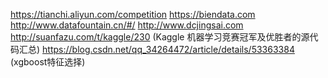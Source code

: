 
https://tianchi.aliyun.com/competition
https://biendata.com
http://www.datafountain.cn/#/
http://www.dcjingsai.com
http://suanfazu.com/t/kaggle/230 (Kaggle 机器学习竞赛冠军及优胜者的源代码汇总) 
https://blog.csdn.net/qq_34264472/article/details/53363384 (xgboost特征选择)

